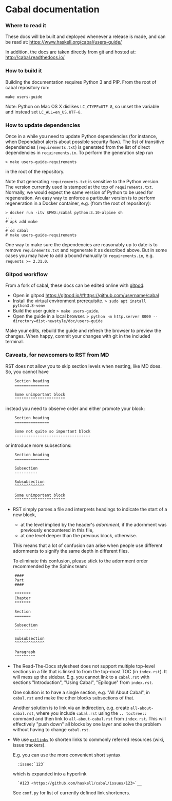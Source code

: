 Cabal documentation
===================

### Where to read it
These docs will be built and deployed whenever a release is made,
and can be read at: https://www.haskell.org/cabal/users-guide/

In addition, the docs are taken directly from git and hosted at:
http://cabal.readthedocs.io/


### How to build it

Building the documentation requires Python 3 and PIP. From the root of cabal
repository run:

``` console
make users-guide
```

Note: Python on Mac OS X dislikes `LC_CTYPE=UTF-8`, so unset the variable
and instead set `LC_ALL=en_US.UTF-8`.

### How to update dependencies

Once in a while you need to update Python dependencies (for instance,
when Dependabot alerts about possible security flaw). The list of
transitive dependencies (`requirements.txt`) is generated from the
list of direct dependencies in `requirements.in`. To perform the
generation step run

```console
> make users-guide-requirements
```

in the root of the repository.

Note that generating `requirements.txt` is sensitive to the Python version.
The version currently used is stamped at the top of `requirements.txt`.
Normally, we would expect the same version of Python to be used for
regeneration. An easy way to enforce a particular version is to perform
regeneration in a Docker container, e.g. (from the root of repository):

```console
> docker run -itv $PWD:/cabal python:3.10-alpine sh
...
# apk add make
...
# cd cabal
# make users-guide-requirements
```

One way to make sure the dependencies are reasonably up to date
is to remove `requirements.txt` and regenerate it as described
above. But in some cases you may have to add a bound manually
to `requirements.in`, e.g. `requests >= 2.31.0`.

### Gitpod workflow

From a fork of cabal, these docs can be edited online with
[gitpod](https://www.gitpod.io/):

* Open in gitpod https://gitpod.io/#https://github.com/username/cabal
* Install the virtual environment prerequisite.
  `> sudo apt install python3.8-venv`
* Build the user guide `> make users-guide`.
* Open the guide in a local browser.
  `> python -m http.server 8000 --directory=dist-newstyle/doc/users-guide`

Make your edits, rebuild the guide and refresh the browser to preview the
changes. When happy, commit your changes with git in the included terminal.

### Caveats, for newcomers to RST from MD
RST does not allow you to skip section levels when nesting, like MD
does.
So, you cannot have

```
    Section heading
    ===============

    Some unimportant block
    """"""""""""""""""""""
```

  instead you need to observe order and either promote your block:

```
    Section heading
    ===============

    Some not quite so important block
    ---------------------------------
```

  or introduce more subsections:

```
    Section heading
    ===============

    Subsection
    ----------

    Subsubsection
    ^^^^^^^^^^^^^

    Some unimportant block
    """"""""""""""""""""""
```

* RST simply parses a file and interprets headings to indicate the
  start of a new block,
  * at the level implied by the header's *adornment*, if the adornment was
  previously encountered in this file,
  * at one level deeper than the previous block, otherwise.

  This means that a lot of confusion can arise when people use
  different adornments to signify the same depth in different files.

  To eliminate this confusion, please stick to the adornment order
  recommended by the Sphinx team:

```
    ####
    Part
    ####

    *******
    Chapter
    *******

    Section
    =======

    Subsection
    ----------

    Subsubsection
    ^^^^^^^^^^^^^

    Paragraph
    """""""""
```

* The Read-The-Docs stylesheet does not support multiple top-level
  sections in a file that is linked to from the top-most TOC (in
  `index.rst`). It will mess up the sidebar.
  E.g. you cannot link to a `cabal.rst` with sections "Introduction",
  "Using Cabal", "Epilogue" from `index.rst`.

  One solution is to have a single section, e.g. "All About Cabal", in
  `cabal.rst` and make the other blocks subsections of that.

  Another solution is to link via an indirection, e.g. create
  `all-about-cabal.rst`, where you include `cabal.rst` using  the
  `.. toctree::` command and then link to `all-about-cabal.rst` from
  `index.rst`.
  This will effectively "push down" all blocks by one layer and solve
  the problem without having to change `cabal.rst`.


* We use [`extlinks`](http://www.sphinx-doc.org/en/stable/ext/extlinks.html)
  to shorten links to commonly referred resources (wiki, issue trackers).

  E.g. you can use the more convenient short syntax

        :issue:`123`

  which is expanded into a hyperlink

        `#123 <https://github.com/haskell/cabal/issues/123>`__

  See `conf.py` for list of currently defined link shorteners.

